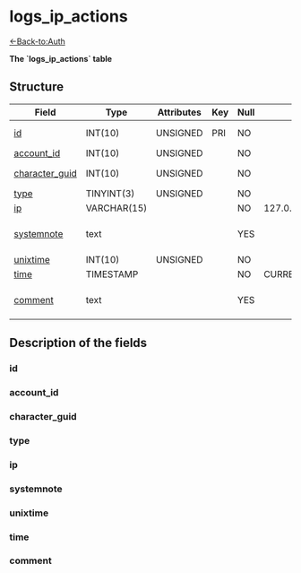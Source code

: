# logs\_ip\_actions

[<-Back-to:Auth](database-auth.md)

**The \`logs\_ip\_actions\` table**

## Structure

| Field               | Type        | Attributes | Key | Null | Default           | Extra          | Comment                       |
|---------------------|-------------|------------|-----|------|-------------------|----------------|-------------------------------|
| [id][1]             | INT(10)     | UNSIGNED   | PRI | NO   |                   | AUTO_INCREMENT | Unique Identifier             |
| [account_id][2]     | INT(10)     | UNSIGNED   |     | NO   |                   |                | Account ID                    |
| [character_guid][3] | INT(10)     | UNSIGNED   |     | NO   |                   |                | Character Guid                |
| [type][4]           | TINYINT(3)  | UNSIGNED   |     | NO   |                   |                |                               |
| [ip][5]             | VARCHAR(15) |            |     | NO   | 127.0.0.1         |                |                               |
| [systemnote][6]     | text        |            |     | YES  |                   |                | Notes inserted by system      |
| [unixtime][7]       | INT(10)     | UNSIGNED   |     | NO   |                   |                | Unixtime                      |
| [time][8]           | TIMESTAMP   |            |     | NO   | CURRENT_TIMESTAMP |                | TIMESTAMP                     |
| [comment][9]        | text        |            |     | YES  |                   |                | Allows users to add a comment |

[1]: #id
[2]: #account_id
[3]: #character_guid
[4]: #type
[5]: #ip
[6]: #systemnote
[7]: #unixtime
[8]: #time
[9]: #comment

## Description of the fields

### id

### account_id

### character_guid

### type

### ip

### systemnote

### unixtime

### time

### comment
